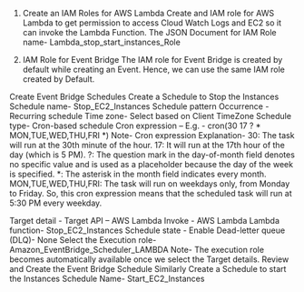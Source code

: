 1. Create an IAM Roles for AWS Lambda
Create and IAM role for AWS Lambda to get permission to access Cloud Watch Logs and EC2 so it can invoke the Lambda Function.
The JSON Document for IAM Role name- Lambda_stop_start_instances_Role

2. IAM Role for Event Bridge
The IAM role for Event Bridge is created by default while creating an Event. Hence, we can use the same IAM role created by Default.
 
Create Event Bridge Schedules
Create a Schedule to Stop the Instances
Schedule name- Stop_EC2_Instances
Schedule pattern
Occurrence - Recurring schedule
Time zone- Select based on Client TimeZone
Schedule type- Cron-based schedule
Cron expression – E.g. - cron(30 17 ? * MON,TUE,WED,THU,FRI *)
Note- Cron expression Explanation-
30: The task will run at the 30th minute of the hour.
17: It will run at the 17th hour of the day (which is 5 PM).
?: The question mark in the day-of-month field denotes no specific value and is used as a placeholder because the day of the week is specified.
*: The asterisk in the month field indicates every month.
MON,TUE,WED,THU,FRI: The task will run on weekdays only, from Monday to Friday.
So, this cron expression means that the scheduled task will run at 5:30 PM every weekday.
 
Target detail - Target API – AWS Lambda
Invoke - AWS Lambda
Lambda function- Stop_EC2_Instances
Schedule state - Enable
Dead-letter queue (DLQ)- None
Select the Execution role- Amazon_EventBridge_Scheduler_LAMBDA
Note- The execution role becomes automatically available once we select the Target details.
Review and Create the Event Bridge Schedule
Similarly Create a Schedule to start the Instances
Schedule Name- Start_EC2_Instances
